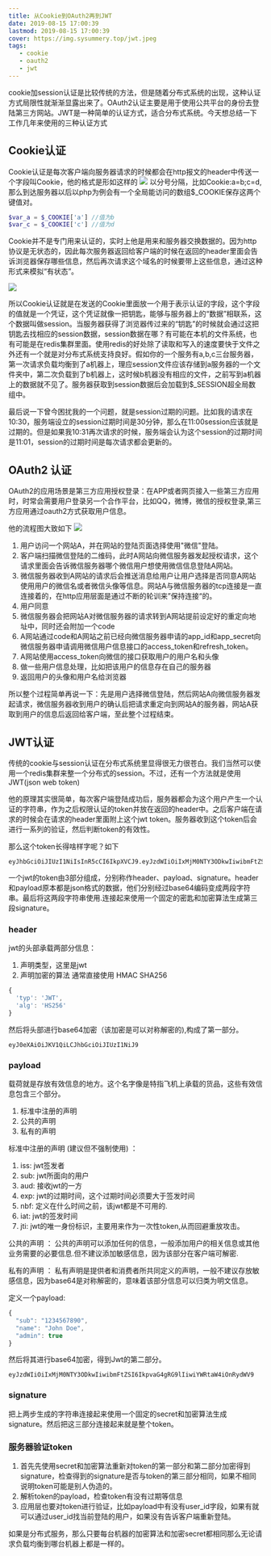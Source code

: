 ```yaml
---
title: 从Cookie到OAuth2再到JWT
date: 2019-08-15 17:00:39
lastmod: 2019-08-15 17:00:39
cover: https://img.sysummery.top/jwt.jpeg
tags:
   - cookie
   - oauth2
   - jwt
---
```

cookie加session认证是比较传统的方法，但是随着分布式系统的出现，这种认证方式局限性就渐渐显露出来了。OAuth2认证主要是用于使用公共平台的身份去登陆第三方网站。JWT是一种简单的认证方式，适合分布式系统。今天想总结一下工作几年来使用的三种认证方式
<!--more-->
## Cookie认证
Cookie认证是每次客户端向服务器请求的时候都会在http报文的header中传送一个字段叫Cookie，他的格式是形如这样的
![](https://img.sysummery.top/cookie.jpg)
以分号分隔，比如Cookie:a=b;c=d, 那么到达服务器以后以php为例会有一个全局能访问的数组$\_COOKIE保存这两个键值对。
```php
$var_a = $_COOKIE['a'] //值为b
$var_c = $_COOKIE['c'] //值为d 
```

Cookie并不是专门用来认证的，实时上他是用来和服务器交换数据的。因为http协议是无状态的，因此每次服务器返回给客户端的时候在返回的header里面会告诉浏览器保存哪些信息，然后再次请求这个域名的时候要带上这些信息，通过这种形式来模拟“有状态”。

![](https://img.sysummery.top/setcookie.jpg)

所以Cookie认证就是在发送的Cookie里面放一个用于表示认证的字段，这个字段的值就是一个凭证，这个凭证就像一把钥匙，能够与服务器上的“数据”相联系，这个数据叫做session。当服务器获得了浏览器传过来的“钥匙”的时候就会通过这把钥匙去找相应的session数据，session数据在哪？有可能在本机的文件系统，也有可能是在redis集群里面。使用redis的好处除了读取和写入的速度要快于文件之外还有一个就是对分布式系统支持良好。假如你的一个服务有a,b,c三台服务器，第一次请求负载均衡到了a机器上，理应session文件应该存储到a服务器的一个文件夹中，第二次负载到了b机器上，这时候b机器没有相应的文件，之前写到a机器上的数据就不见了。服务器获取到session数据后会加载到$\_SESSION超全局数组中。

最后说一下曾今困扰我的一个问题，就是session过期的问题。比如我的请求在10:30，服务端设立的session过期时间是30分钟，那么在11:00session应该就是过期的。但是如果我10:31再次请求的时候，服务端会认为这个session的过期时间是11:01，session的过期时间是每次请求都会更新的。

## OAuth2 认证
OAuth2的应用场景是第三方应用授权登录：在APP或者网页接入一些第三方应用时，时常会需要用户登录另一个合作平台，比如QQ，微博，微信的授权登录,第三方应用通过oauth2方式获取用户信息。

他的流程图大致如下
![](https://img.sysummery.top/oauth2.png)

1. 用户访问一个网站A，并在网站的登陆页面选择使用"微信"登陆。
2. 客户端扫描微信登陆的二维码，此时A网站向微信服务器发起授权请求，这个请求里面会告诉微信服务器哪个微信用户想使用微信信息登陆A网站。
3. 微信服务器收到A网站的请求后会推送消息给用户让用户选择是否同意A网站使用用户的微信名或者微信头像等信息。网站A与微信服务器的tcp连接是一直连接着的，在http应用层面是通过不断的轮训来”保持连接“的。
4. 用户同意
5. 微信服务器会把网站A对微信服务器的请求转到A网站提前设定好的重定向地址中，同时还会附加一个code
6. A网站通过code和A网站之前已经向微信服务器申请的app_id和app_secret向微信服务器申请调用微信用户信息接口的access_token和refresh_token。
7. A网站使用access_token向微信的接口获取用户的用户名和头像
8. 做一些用户信息处理，比如把该用户的信息存在自己的服务器
9. 返回用户的头像和用户名给浏览器

所以整个过程简单再说一下：先是用户选择微信登陆，然后网站A向微信服务器发起请求，微信服务器收到用户的确认后把请求重定向到网站A的服务器，网站A获取到用户的信息后返回给客户端，至此整个过程结束。

## JWT认证
传统的cookie与session认证在分布式系统里显得很无力很苍白。我们当然可以使用一个redis集群来整一个分布式的session。不过，还有一个方法就是使用JWT(json web token)

他的原理其实很简单，每次客户端登陆成功后，服务器都会为这个用户产生一个认证的字符串，作为之后权限认证的token并放在返回的header中。之后客户端在请求的时候会在请求的header里面附上这个jwt token。服务器收到这个token后会进行一系列的验证，然后判断token的有效性。

那么这个token长得啥样字呢？如下
```
eyJhbGciOiJIUzI1NiIsInR5cCI6IkpXVCJ9.eyJzdWIiOiIxMjM0NTY3ODkwIiwibmFtZSI6IkpvaG4gRG9lIiwiYWRtaW4iOnRydWV9.TJVA95OrM7E2cBab30RMHrHDcEfxjoYZgeFONFh7HgQ
```

一个jwt的token由3部分组成，分别称作header、payload、signature。header和payload原本都是json格式的数据，他们分别经过base64编码变成两段字符串。最后将这两段字符串使用\.连接起来使用一个固定的密匙和加密算法生成第三段signature。

### header
jwt的头部承载两部分信息：

1. 声明类型，这里是jwt
2. 声明加密的算法 通常直接使用 HMAC SHA256

```js
{
  'typ': 'JWT',
  'alg': 'HS256'
}
```
然后将头部进行base64加密（该加密是可以对称解密的),构成了第一部分。
```
eyJ0eXAiOiJKV1QiLCJhbGciOiJIUzI1NiJ9
```

### payload
载荷就是存放有效信息的地方。这个名字像是特指飞机上承载的货品，这些有效信息包含三个部分。

1. 标准中注册的声明
2. 公共的声明
3. 私有的声明

标准中注册的声明 (建议但不强制使用) ：

1. iss: jwt签发者
2. sub: jwt所面向的用户
3. aud: 接收jwt的一方
4. exp: jwt的过期时间，这个过期时间必须要大于签发时间
5. nbf: 定义在什么时间之前，该jwt都是不可用的.
6. iat: jwt的签发时间
7. jti: jwt的唯一身份标识，主要用来作为一次性token,从而回避重放攻击。

公共的声明 ：
公共的声明可以添加任何的信息，一般添加用户的相关信息或其他业务需要的必要信息.但不建议添加敏感信息，因为该部分在客户端可解密.

私有的声明 ：
私有声明是提供者和消费者所共同定义的声明，一般不建议存放敏感信息，因为base64是对称解密的，意味着该部分信息可以归类为明文信息。

定义一个payload:
```js
{
  "sub": "1234567890",
  "name": "John Doe",
  "admin": true
}
```
然后将其进行base64加密，得到Jwt的第二部分。
```
eyJzdWIiOiIxMjM0NTY3ODkwIiwibmFtZSI6IkpvaG4gRG9lIiwiYWRtaW4iOnRydWV9
```
### signature
把上两步生成的字符串连接起来使用一个固定的secret和加密算法生成signature。然后把这三部分连接起来就是整个token。

### 服务器验证token

1. 首先先使用secret和加密算法重新对token的第一部分和第二部分加密得到signature，检查得到的signature是否与token的第三部分相同，如果不相同说明token可能是别人伪造的。
2. 解析token的payload，检查token有没有过期等信息
3. 应用层也要对token进行验证，比如payload中有没有user_id字段，如果有就可以通过user_id找当前登陆的用户，如果没有告诉客户端重新登陆。

如果是分布式服务，那么只要每台机器的加密算法和加密secret都相同那么无论请求负载均衡到哪台机器上都是一样的。


